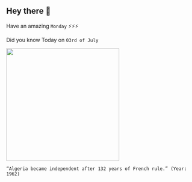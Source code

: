 ## Hey there 👋
Have an amazing `Monday` ⚡⚡⚡

Did you know Today on `03rd of July`
 
 [<img src="https://upload.wikimedia.org/wikipedia/commons/c/c8/Arrival_of_Marshal_Randon_in_Algier-Ernest-Francis_Vacherot_mg_5120.jpg" width="300" />](https://en.wikipedia.org/wiki/French_Algeria#:~:text=French%20rule%20in%20the%20region,War%20of%20Independence%20in%201962.&text=The%20war%20ended%20in%201962,determination%20referendum%20in%20July%201962.) 
 ```
“Algeria became independent after 132 years of French rule.” (Year: 1962)
```
